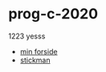 # prog-c-2020

1223 yesss
 - [min forside](Webside/index.html)
 - [stickman](stickman/stickman.html)